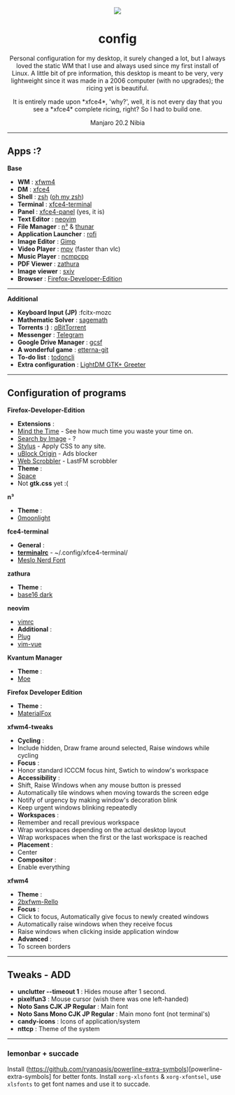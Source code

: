 <div align="center"><img src="prev.png"></img></div>

<h1 align="center">config</h1>
<p align="center">Personal configuration for my desktop, it surely changed a lot, but I always loved the static WM that I use and always used since my first install of Linux. A little bit of pre information, this desktop is meant to be very, very lightweight since it was made in a 2006 computer (with no upgrades); the ricing yet is beautiful.</p>

<p align="center">It is entirely made upon *xfce4*, 'why?', well, it is not every day that you see a *xfce4* complete ricing, right? So I had to build one.</p>

<p align="center">Manjaro 20.2 Nibia</p>

---

## Apps :?

**Base**

- **WM** : [xfwm4](https://www.xfce.org/)
- **DM** : [xfce4](https://www.xfce.org/)
- **Shell** : [zsh](https://ohmyz.sh/) ([oh my zsh](https://github.com/ohmyzsh/ohmyzsh))
- **Terminal** : [xfce4-terminal](https://gitlab.xfce.org/apps/xfce4-terminal)
- **Panel** : [xfce4-panel](https://www.xfce.org/) (yes, it is)
- **Text Editor** : [neovim](https://neovim.io/)
- **File Manager** : [n³](https://github.com/jarun/nnn/) & [thunar](https://www.xfce.org/)
- **Application Launcher** : [rofi](https://github.com/davatorium/rofi)
- **Image Editor** : [Gimp](https://www.gimp.org/)
- **Video Player** : [mpv](https://mpv.io/) (faster than vlc)
- **Music Player** : [ncmpcpp](https://github.com/ncmpcpp/ncmpcpp)
- **PDF Viewer** : [zathura](https://pwmt.org/projects/zathura/)
- **Image viewer** : [sxiv](https://github.com/muennich/sxiv)
- **Browser** : [Firefox-Developer-Edition](https://www.mozilla.org/en-US/firefox/developer/)

---

**Additional**

- **Keyboard Input (JP)** :fcitx-mozc
- **Mathematic Solver** : [sagemath](https://www.sagemath.org/)
- **Torrents :)** : [qBitTorrent](https://www.qbittorrent.org/)
- **Messenger** : [Telegram](https://telegram.org/)
- **Google Drive Manager** : [gcsf](https://github.com/harababurel/gcsf)
- **A wonderful game** : [etterna-git](https://etternaonline.com/)
- **To-do list** : [todoncli](https://github.com/murilo-arruda/todo-list-node-cli/)
- **Extra configuration** : [LightDM GTK+ Greeter](https://github.com/Xubuntu/lightdm-gtk-greeter)

---

## Configuration of programs

**Firefox-Developer-Edition**
  - **Extensions** :
  - [Mind the Time](https://addons.mozilla.org/en-US/firefox/addon/mind-the-time/?utm_source=addons.mozilla.org&utm_medium=referral&utm_content=search) - See how much time you waste your time on.
  - [Search by Image](https://addons.mozilla.org/en-US/firefox/addon/search_by_image/) - ?
  - [Stylus](https://addons.mozilla.org/en-US/firefox/addon/styl-us/) - Apply CSS to any site.
  - [uBlock Origin](https://addons.mozilla.org/en-US/firefox/addon/ublock-origin/) - Ads blocker
  - [Web Scrobbler](https://addons.mozilla.org/en-US/firefox/addon/web-scrobbler/) - LastFM scrobbler
  - **Theme** :
  - [Space](https://addons.mozilla.org/en-US/firefox/addon/nicothin-space/?utm_content=addons-manager-reviews-link&utm_medium=firefox-browser&utm_source=firefox-browser)
  - Not **gtk.css** yet :(

**n³**
  - **Theme** :
  - [0moonlight](https://github.com/BeyondMagic/nnn-themes)


**fce4-terminal**
  - **General** :
  - [**terminalrc**](apps/xfce4-terminal/terminalrc) - ~/.config/xfce4-terminal/
  - [Meslo Nerd Font](https://github.com/romkatv/powerlevel10k#meslo-nerd-font-patched-for-powerlevel10k)

**zathura**
  - **Theme** :
  - [base16 dark](https://github.com/BeyondMagic/zathura-themes)

**neovim**
  - [vimrc](apps/nvim/init.vim)
  - **Additional** :
  - [Plug](https://github.com/junegunn/vim-plug)
  - [vim-vue](https://github.com/posva/vim-vue)

**Kvantum Manager**
  - **Theme** :
  - [Moe](https://store.kde.org/p/1337441/)

**Firefox Developer Edition**
  - **Theme** :
  - [MaterialFox](https://github.com/muckSponge/MaterialFox)



**xfwm4-tweaks**
  - **Cycling** :
  - Include hidden, Draw frame around selected, Raise windows while cycling
  - **Focus** :
  - Honor standard ICCCM focus hint, Swtich to window's workspace
  - **Accessibility** :
  - Shift, Raise Windows when any mouse button is pressed
  - Automatically tile windows when moving towards the screen edge
  - Notify of urgency by making window's decoration blink
  - Keep urgent windows blinking repeatedly
  - **Workspaces** :
  - Remember and recall previous workspace
  - Wrap workspaces depending on the actual desktop layout
  - Wrap workspaces when the first or the last workspace is reached
  - **Placement** :
  - Center
  - **Compositor** :
  - Enable everything

**xfwm4**
  - **Theme** :
  - [2bxfwm-Rello](https://store.kde.org/p/1337441/)
  - **Focus** :
  - Click to focus, Automatically give focus to newly created windows
  - Automatically raise windows when they receive focus
  - Raise windows when clicking inside application window
  - **Advanced** :
  - To screen borders

---

## Tweaks - ADD

- **unclutter --timeout 1** : Hides mouse after 1 second.
- **pixelfun3** : Mouse cursor (wish there was one left-handed)
- **Noto Sans CJK JP Regular** : Main font
- **Noto Sans Mono CJK JP Regular** : Main mono font (not terminal's)
- **candy-icons** : Icons of application/system
- **nttcp** : Theme of the system


---

### lemonbar + succade

Install (https://github.com/ryanoasis/powerline-extra-symbols)[powerline-extra-symbols] for better fonts.
Install `xorg-xlsfonts` & `xorg-xfontsel`, use `xlsfonts` to get font names and use it to succade.
